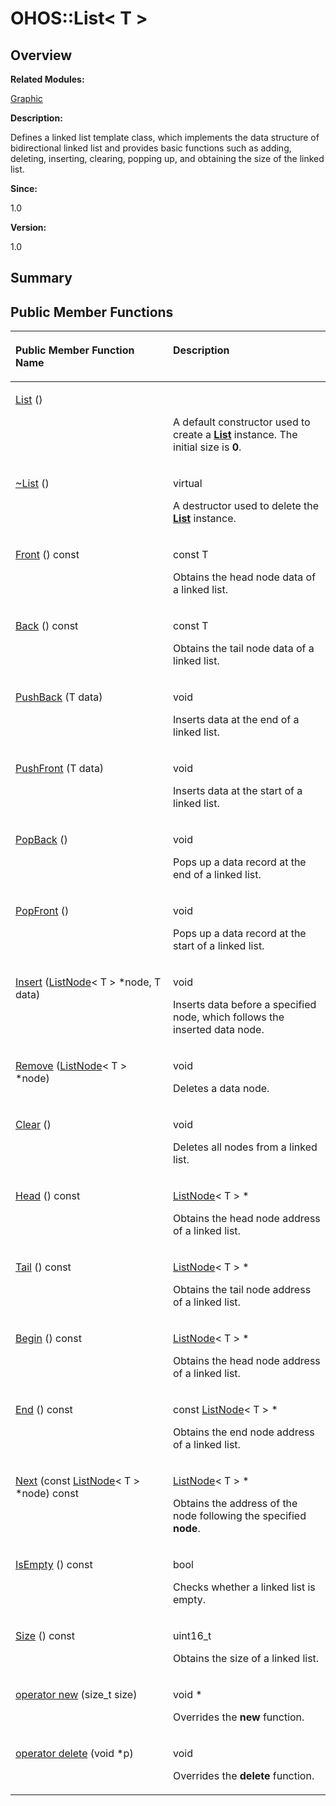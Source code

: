 # OHOS::List< T \><a name="ZH-CN_TOPIC_0000001055678126"></a>

## **Overview**<a name="section965963051093535"></a>

**Related Modules:**

[Graphic](Graphic.md)

**Description:**

Defines a linked list template class, which implements the data structure of bidirectional linked list and provides basic functions such as adding, deleting, inserting, clearing, popping up, and obtaining the size of the linked list. 

**Since:**

1.0

**Version:**

1.0

## **Summary**<a name="section2018194964093535"></a>

## Public Member Functions<a name="pub-methods"></a>

<a name="table237376472093535"></a>
<table><thead align="left"><tr id="row1214409965093535"><th class="cellrowborder" valign="top" width="50%" id="mcps1.1.3.1.1"><p id="p814485051093535"><a name="p814485051093535"></a><a name="p814485051093535"></a>Public Member Function Name</p>
</th>
<th class="cellrowborder" valign="top" width="50%" id="mcps1.1.3.1.2"><p id="p1209819071093535"><a name="p1209819071093535"></a><a name="p1209819071093535"></a>Description</p>
</th>
</tr>
</thead>
<tbody><tr id="row864247227093535"><td class="cellrowborder" valign="top" width="50%" headers="mcps1.1.3.1.1 "><p id="p176169038093535"><a name="p176169038093535"></a><a name="p176169038093535"></a><a href="Graphic.md#ga92532583f91e7cb84255ddbacc34b3e6">List</a> ()</p>
</td>
<td class="cellrowborder" valign="top" width="50%" headers="mcps1.1.3.1.2 "><p id="p1440841676093535"><a name="p1440841676093535"></a><a name="p1440841676093535"></a>&nbsp;</p>
<p id="p1974452479093535"><a name="p1974452479093535"></a><a name="p1974452479093535"></a>A default constructor used to create a <strong id="b1422991723093535"><a name="b1422991723093535"></a><a name="b1422991723093535"></a><a href="OHOS-List-T.md">List</a></strong> instance. The initial size is <strong id="b900484718093535"><a name="b900484718093535"></a><a name="b900484718093535"></a>0</strong>. </p>
</td>
</tr>
<tr id="row367635340093535"><td class="cellrowborder" valign="top" width="50%" headers="mcps1.1.3.1.1 "><p id="p136958496093535"><a name="p136958496093535"></a><a name="p136958496093535"></a><a href="Graphic.md#gae36a1bb98e3352c2b97423ca340a51a9">~List</a> ()</p>
</td>
<td class="cellrowborder" valign="top" width="50%" headers="mcps1.1.3.1.2 "><p id="p1972706612093535"><a name="p1972706612093535"></a><a name="p1972706612093535"></a>virtual&nbsp;</p>
<p id="p1857457833093535"><a name="p1857457833093535"></a><a name="p1857457833093535"></a>A destructor used to delete the <strong id="b374100739093535"><a name="b374100739093535"></a><a name="b374100739093535"></a><a href="OHOS-List-T.md">List</a></strong> instance. </p>
</td>
</tr>
<tr id="row842418913093535"><td class="cellrowborder" valign="top" width="50%" headers="mcps1.1.3.1.1 "><p id="p539868339093535"><a name="p539868339093535"></a><a name="p539868339093535"></a><a href="Graphic.md#ga5e52d77c60c7710ca70ba3720b260c6a">Front</a> () const</p>
</td>
<td class="cellrowborder" valign="top" width="50%" headers="mcps1.1.3.1.2 "><p id="p1014332058093535"><a name="p1014332058093535"></a><a name="p1014332058093535"></a>const T&nbsp;</p>
<p id="p1105794174093535"><a name="p1105794174093535"></a><a name="p1105794174093535"></a>Obtains the head node data of a linked list. </p>
</td>
</tr>
<tr id="row313982868093535"><td class="cellrowborder" valign="top" width="50%" headers="mcps1.1.3.1.1 "><p id="p2133215436093535"><a name="p2133215436093535"></a><a name="p2133215436093535"></a><a href="Graphic.md#gae5c3f6272b58c45f458c475a79ebfe3d">Back</a> () const</p>
</td>
<td class="cellrowborder" valign="top" width="50%" headers="mcps1.1.3.1.2 "><p id="p343508726093535"><a name="p343508726093535"></a><a name="p343508726093535"></a>const T&nbsp;</p>
<p id="p218988823093535"><a name="p218988823093535"></a><a name="p218988823093535"></a>Obtains the tail node data of a linked list. </p>
</td>
</tr>
<tr id="row1854269693093535"><td class="cellrowborder" valign="top" width="50%" headers="mcps1.1.3.1.1 "><p id="p1717955174093535"><a name="p1717955174093535"></a><a name="p1717955174093535"></a><a href="Graphic.md#gad26996a2802e32e89ecefa8311fe5d27">PushBack</a> (T data)</p>
</td>
<td class="cellrowborder" valign="top" width="50%" headers="mcps1.1.3.1.2 "><p id="p1555417860093535"><a name="p1555417860093535"></a><a name="p1555417860093535"></a>void&nbsp;</p>
<p id="p955304063093535"><a name="p955304063093535"></a><a name="p955304063093535"></a>Inserts data at the end of a linked list. </p>
</td>
</tr>
<tr id="row1444572328093535"><td class="cellrowborder" valign="top" width="50%" headers="mcps1.1.3.1.1 "><p id="p328076155093535"><a name="p328076155093535"></a><a name="p328076155093535"></a><a href="Graphic.md#ga5084ab98dce9aab41b216f73a04ed8b6">PushFront</a> (T data)</p>
</td>
<td class="cellrowborder" valign="top" width="50%" headers="mcps1.1.3.1.2 "><p id="p1115377960093535"><a name="p1115377960093535"></a><a name="p1115377960093535"></a>void&nbsp;</p>
<p id="p23726567093535"><a name="p23726567093535"></a><a name="p23726567093535"></a>Inserts data at the start of a linked list. </p>
</td>
</tr>
<tr id="row1465844936093535"><td class="cellrowborder" valign="top" width="50%" headers="mcps1.1.3.1.1 "><p id="p1958493835093535"><a name="p1958493835093535"></a><a name="p1958493835093535"></a><a href="Graphic.md#ga667b81954fd60474b575b4aa9c6bc193">PopBack</a> ()</p>
</td>
<td class="cellrowborder" valign="top" width="50%" headers="mcps1.1.3.1.2 "><p id="p328686225093535"><a name="p328686225093535"></a><a name="p328686225093535"></a>void&nbsp;</p>
<p id="p784663505093535"><a name="p784663505093535"></a><a name="p784663505093535"></a>Pops up a data record at the end of a linked list. </p>
</td>
</tr>
<tr id="row26922725093535"><td class="cellrowborder" valign="top" width="50%" headers="mcps1.1.3.1.1 "><p id="p416058486093535"><a name="p416058486093535"></a><a name="p416058486093535"></a><a href="Graphic.md#ga0fa953b7476412923f25d079431f7189">PopFront</a> ()</p>
</td>
<td class="cellrowborder" valign="top" width="50%" headers="mcps1.1.3.1.2 "><p id="p582644141093535"><a name="p582644141093535"></a><a name="p582644141093535"></a>void&nbsp;</p>
<p id="p1154341097093535"><a name="p1154341097093535"></a><a name="p1154341097093535"></a>Pops up a data record at the start of a linked list. </p>
</td>
</tr>
<tr id="row530134640093535"><td class="cellrowborder" valign="top" width="50%" headers="mcps1.1.3.1.1 "><p id="p549757858093535"><a name="p549757858093535"></a><a name="p549757858093535"></a><a href="Graphic.md#ga3bdd5d105c9e7d7e18456dfb55ba8b45">Insert</a> (<a href="OHOS-ListNode-T.md">ListNode</a>&lt; T &gt; *node, T data)</p>
</td>
<td class="cellrowborder" valign="top" width="50%" headers="mcps1.1.3.1.2 "><p id="p2130753822093535"><a name="p2130753822093535"></a><a name="p2130753822093535"></a>void&nbsp;</p>
<p id="p1721680024093535"><a name="p1721680024093535"></a><a name="p1721680024093535"></a>Inserts data before a specified node, which follows the inserted data node. </p>
</td>
</tr>
<tr id="row1249507990093535"><td class="cellrowborder" valign="top" width="50%" headers="mcps1.1.3.1.1 "><p id="p945043277093535"><a name="p945043277093535"></a><a name="p945043277093535"></a><a href="Graphic.md#gaf3806e9581846930ad5bf063ced38367">Remove</a> (<a href="OHOS-ListNode-T.md">ListNode</a>&lt; T &gt; *node)</p>
</td>
<td class="cellrowborder" valign="top" width="50%" headers="mcps1.1.3.1.2 "><p id="p1851549972093535"><a name="p1851549972093535"></a><a name="p1851549972093535"></a>void&nbsp;</p>
<p id="p348495271093535"><a name="p348495271093535"></a><a name="p348495271093535"></a>Deletes a data node. </p>
</td>
</tr>
<tr id="row1382209790093535"><td class="cellrowborder" valign="top" width="50%" headers="mcps1.1.3.1.1 "><p id="p82011437093535"><a name="p82011437093535"></a><a name="p82011437093535"></a><a href="Graphic.md#ga2292866786c9f888bc722ffcebc7c831">Clear</a> ()</p>
</td>
<td class="cellrowborder" valign="top" width="50%" headers="mcps1.1.3.1.2 "><p id="p820144600093535"><a name="p820144600093535"></a><a name="p820144600093535"></a>void&nbsp;</p>
<p id="p2089423948093535"><a name="p2089423948093535"></a><a name="p2089423948093535"></a>Deletes all nodes from a linked list. </p>
</td>
</tr>
<tr id="row553782959093535"><td class="cellrowborder" valign="top" width="50%" headers="mcps1.1.3.1.1 "><p id="p422293740093535"><a name="p422293740093535"></a><a name="p422293740093535"></a><a href="Graphic.md#ga74dcfe1a4b37d6fabbcdb5f8049fb578">Head</a> () const</p>
</td>
<td class="cellrowborder" valign="top" width="50%" headers="mcps1.1.3.1.2 "><p id="p996333690093535"><a name="p996333690093535"></a><a name="p996333690093535"></a><a href="OHOS-ListNode-T.md">ListNode</a>&lt; T &gt; *&nbsp;</p>
<p id="p1377590836093535"><a name="p1377590836093535"></a><a name="p1377590836093535"></a>Obtains the head node address of a linked list. </p>
</td>
</tr>
<tr id="row704752045093535"><td class="cellrowborder" valign="top" width="50%" headers="mcps1.1.3.1.1 "><p id="p549791968093535"><a name="p549791968093535"></a><a name="p549791968093535"></a><a href="Graphic.md#gab60fda7a08504db2cf992de435ad1848">Tail</a> () const</p>
</td>
<td class="cellrowborder" valign="top" width="50%" headers="mcps1.1.3.1.2 "><p id="p301262696093535"><a name="p301262696093535"></a><a name="p301262696093535"></a><a href="OHOS-ListNode-T.md">ListNode</a>&lt; T &gt; *&nbsp;</p>
<p id="p2120630251093535"><a name="p2120630251093535"></a><a name="p2120630251093535"></a>Obtains the tail node address of a linked list. </p>
</td>
</tr>
<tr id="row1897529712093535"><td class="cellrowborder" valign="top" width="50%" headers="mcps1.1.3.1.1 "><p id="p315393380093535"><a name="p315393380093535"></a><a name="p315393380093535"></a><a href="Graphic.md#ga8fe8647f764773c29d3fa70c9b70eb2a">Begin</a> () const</p>
</td>
<td class="cellrowborder" valign="top" width="50%" headers="mcps1.1.3.1.2 "><p id="p79316061093535"><a name="p79316061093535"></a><a name="p79316061093535"></a><a href="OHOS-ListNode-T.md">ListNode</a>&lt; T &gt; *&nbsp;</p>
<p id="p994769156093535"><a name="p994769156093535"></a><a name="p994769156093535"></a>Obtains the head node address of a linked list. </p>
</td>
</tr>
<tr id="row1930309012093535"><td class="cellrowborder" valign="top" width="50%" headers="mcps1.1.3.1.1 "><p id="p2107612287093535"><a name="p2107612287093535"></a><a name="p2107612287093535"></a><a href="Graphic.md#ga839de65540644c9725b31959367355c5">End</a> () const</p>
</td>
<td class="cellrowborder" valign="top" width="50%" headers="mcps1.1.3.1.2 "><p id="p45766537093535"><a name="p45766537093535"></a><a name="p45766537093535"></a>const <a href="OHOS-ListNode-T.md">ListNode</a>&lt; T &gt; *&nbsp;</p>
<p id="p1685504002093535"><a name="p1685504002093535"></a><a name="p1685504002093535"></a>Obtains the end node address of a linked list. </p>
</td>
</tr>
<tr id="row819522621093535"><td class="cellrowborder" valign="top" width="50%" headers="mcps1.1.3.1.1 "><p id="p808343164093535"><a name="p808343164093535"></a><a name="p808343164093535"></a><a href="Graphic.md#ga93ec1e9e9b778751aa53b7afb0b67258">Next</a> (const <a href="OHOS-ListNode-T.md">ListNode</a>&lt; T &gt; *node) const</p>
</td>
<td class="cellrowborder" valign="top" width="50%" headers="mcps1.1.3.1.2 "><p id="p307825907093535"><a name="p307825907093535"></a><a name="p307825907093535"></a><a href="OHOS-ListNode-T.md">ListNode</a>&lt; T &gt; *&nbsp;</p>
<p id="p1437513343093535"><a name="p1437513343093535"></a><a name="p1437513343093535"></a>Obtains the address of the node following the specified <strong id="b484640267093535"><a name="b484640267093535"></a><a name="b484640267093535"></a>node</strong>. </p>
</td>
</tr>
<tr id="row825032147093535"><td class="cellrowborder" valign="top" width="50%" headers="mcps1.1.3.1.1 "><p id="p1294317588093535"><a name="p1294317588093535"></a><a name="p1294317588093535"></a><a href="Graphic.md#ga48f81f9faa9f4057ae8f84e437d90442">IsEmpty</a> () const</p>
</td>
<td class="cellrowborder" valign="top" width="50%" headers="mcps1.1.3.1.2 "><p id="p1610897723093535"><a name="p1610897723093535"></a><a name="p1610897723093535"></a>bool&nbsp;</p>
<p id="p258235851093535"><a name="p258235851093535"></a><a name="p258235851093535"></a>Checks whether a linked list is empty. </p>
</td>
</tr>
<tr id="row1496968028093535"><td class="cellrowborder" valign="top" width="50%" headers="mcps1.1.3.1.1 "><p id="p1057083896093535"><a name="p1057083896093535"></a><a name="p1057083896093535"></a><a href="Graphic.md#gae209f40639cdee7a5b07dc6587dac170">Size</a> () const</p>
</td>
<td class="cellrowborder" valign="top" width="50%" headers="mcps1.1.3.1.2 "><p id="p1825875689093535"><a name="p1825875689093535"></a><a name="p1825875689093535"></a>uint16_t&nbsp;</p>
<p id="p1685566564093535"><a name="p1685566564093535"></a><a name="p1685566564093535"></a>Obtains the size of a linked list. </p>
</td>
</tr>
<tr id="row797564814093535"><td class="cellrowborder" valign="top" width="50%" headers="mcps1.1.3.1.1 "><p id="p397588334093535"><a name="p397588334093535"></a><a name="p397588334093535"></a><a href="Graphic.md#ga4854963aa969ee20a6cd174a70f5cd23">operator new</a> (size_t size)</p>
</td>
<td class="cellrowborder" valign="top" width="50%" headers="mcps1.1.3.1.2 "><p id="p147157838093535"><a name="p147157838093535"></a><a name="p147157838093535"></a>void *&nbsp;</p>
<p id="p1522454176093535"><a name="p1522454176093535"></a><a name="p1522454176093535"></a>Overrides the <strong id="b91500885093535"><a name="b91500885093535"></a><a name="b91500885093535"></a>new</strong> function. </p>
</td>
</tr>
<tr id="row413049094093535"><td class="cellrowborder" valign="top" width="50%" headers="mcps1.1.3.1.1 "><p id="p1001200379093535"><a name="p1001200379093535"></a><a name="p1001200379093535"></a><a href="Graphic.md#gadf1997a0f56ac2b220e7f0f8e8e0a6ef">operator delete</a> (void *p)</p>
</td>
<td class="cellrowborder" valign="top" width="50%" headers="mcps1.1.3.1.2 "><p id="p1260341487093535"><a name="p1260341487093535"></a><a name="p1260341487093535"></a>void&nbsp;</p>
<p id="p1376592439093535"><a name="p1376592439093535"></a><a name="p1376592439093535"></a>Overrides the <strong id="b376822088093535"><a name="b376822088093535"></a><a name="b376822088093535"></a>delete</strong> function. </p>
</td>
</tr>
</tbody>
</table>

